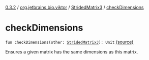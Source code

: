 [0.3.2](../../index.md) / [org.jetbrains.bio.viktor](../index.md) / [StridedMatrix3](index.md) / [checkDimensions](.)

# checkDimensions

`fun checkDimensions(other: `[`StridedMatrix3`](index.md)`): Unit` [(source)](https://github.com/JetBrains-Research/viktor/blob/0.3.2/src/main/kotlin/org/jetbrains/bio/viktor/StridedMatrix3.kt#L141)

Ensures a given matrix has the same dimensions as this matrix.

